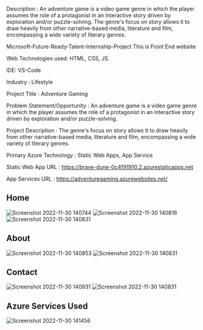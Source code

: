 Description : An adventure game is a video game genre in which the player assumes the role of a protagonist in an interactive story driven by exploration and/or puzzle-solving. The genre's focus on story allows it to draw heavily from other narrative-based media, literature and film, encompassing a wide variety of literary genres.

Microsoft-Future-Ready-Talent-Internship-Project This is Front End website

Web Technologies used: HTML, CSS, JS.

IDE: VS-Code

Industry : Lifestyle

Project Title : Adventure Gaming

Problem Statement/Opportunity : An adventure game is a video game genre in which the player assumes the role of a protagonist in an interactive story driven by exploration and/or puzzle-solving.

Project Description : The genre's focus on story allows it to draw heavily from other narrative-based media, literature and film, encompassing a wide variety of literary genres.

Primary Azure Technology : Static Web Apps, App Service

Static Web App URL : https://brave-dune-0c4f91910.2.azurestaticapps.net

App Services URL : https://adventuregaming.azurewebsites.net/

## Home
![Screenshot 2022-11-30 140744](https://user-images.githubusercontent.com/117182424/204748365-12c59960-129b-4890-9beb-3116b6ce0c56.jpg)
![Screenshot 2022-11-30 140816](https://user-images.githubusercontent.com/117182424/204748375-04bc8a4c-165e-445d-97df-32bf5adb725f.jpg)
![Screenshot 2022-11-30 140831](https://user-images.githubusercontent.com/117182424/204748381-613976b8-73d0-4939-87d3-edec6c7205fd.jpg)

## About
![Screenshot 2022-11-30 140853](https://user-images.githubusercontent.com/117182424/204748712-8476ea3b-26d9-49be-ba48-cc1423c336a9.jpg)
![Screenshot 2022-11-30 140831](https://user-images.githubusercontent.com/117182424/204748791-e4d7689c-22cd-4e40-8bbe-19cd8eea46b3.jpg)

## Contact
![Screenshot 2022-11-30 140931](https://user-images.githubusercontent.com/117182424/204748848-e7aa50e7-808b-4ad6-b95f-329a806b863d.jpg)
![Screenshot 2022-11-30 140831](https://user-images.githubusercontent.com/117182424/204748868-7aedc62a-8655-4d57-8275-f92b3e2f0463.jpg)

## Azure Services Used
![Screenshot 2022-11-30 141456](https://user-images.githubusercontent.com/117182424/204749277-d4573fcc-f021-4f58-ab13-f8d01dfe8c5a.jpg)
